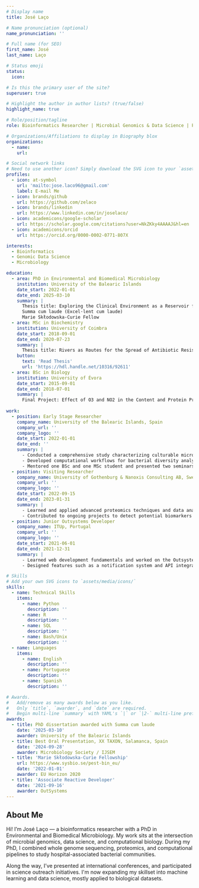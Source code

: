 ```yaml
---
# Display name
title: José Laço

# Name pronunciation (optional)
name_pronunciation: ''

# Full name (for SEO)
first_name: José
last_name: Laço

# Status emoji
status:
  icon: 

# Is this the primary user of the site?
superuser: true

# Highlight the author in author lists? (true/false)
highlight_name: true

# Role/position/tagline
role: Bioinformatics Researcher | Microbial Genomics & Data Science | PhD in Microbiology

# Organizations/Affiliations to display in Biography blox
organizations:
  - name: 
    url: 

# Social network links
# Need to use another icon? Simply download the SVG icon to your `assets/media/icons/` folder.
profiles:
  - icon: at-symbol
    url: 'mailto:jose.laco96@gmail.com'
    label: E-mail Me
  - icon: brands/github
    url: https://github.com/zelaco
  - icon: brands/linkedin
    url: https://www.linkedin.com/in/joselaco/
  - icon: academicons/google-scholar
    url: https://scholar.google.com/citations?user=NkZKky4AAAAJ&hl=en
  - icon: academicons/orcid
    url: https://orcid.org/0000-0002-0771-807X

interests:
  - Bioinformatics
  - Genomic Data Science
  - Microbiology

education:
  - area: PhD in Environmental and Biomedical Microbiology
    institution: University of the Balearic Islands
    date_start: 2022-01-01
    date_end: 2025-03-10
    summary: |
      Thesis title: Exploring the Clinical Environment as a Reservoir for Potential Pathogens: Integrating Culturomics, Proteomics, and Genomics for Infection Control.
      Summa cum laude (Excel·lent cum laude)
      Marie Skłodowska-Curie Fellow
  - area: MSc in Biochemistry
    institution: University of Coimbra
    date_start: 2018-09-01
    date_end: 2020-07-23
    summary: |
      Thesis title: Rivers as Routes for the Spread of Antibiotic Resistance: Role of Anthropogenic Pressures and Risks to Human Health.
    button:
      text: 'Read Thesis'
      url: 'https://hdl.handle.net/10316/92611'
  - area: BSc in Biology
    institution: University of Évora
    date_start: 2015-09-01
    date_end: 2018-07-01
    summary: |
      Final Project: Effect of O3 and NO2 in the Content and Protein Profiles of the Pollen of Dactylis glomerata.
      
work:
  - position: Early Stage Researcher
    company_name: University of the Balearic Islands, Spain
    company_url: ''
    company_logo: ''
    date_start: 2022-01-01
    date_end: ''
    summary: |
      - Conducted a comprehensive study characterizing culturable microbiota in hospital sink drains, with further studies on groups of interest (Pseudomonas, Stenotrophomonas and Klebsiella) using a combination of Whole Genome Sequencing (WGS) and Proteomics.
      - Developed computational workflows for bacterial diversity analysis, genome-based taxonomy, antibiotic resistance gene detection and proteomic analysis.
      - Mentored one BSc and one MSc student and presented two seminars to master students.
  - position: Visiting Researcher
    company_name: University of Gothenburg & Nanoxis Consulting AB, Sweden
    company_url: ''
    company_logo: ''
    date_start: 2022-09-15
    date_end: 2023-01-31
    summary: |
      - Learned and applied advanced proteomics techniques and data analysis of both genomics and proteomics data.
      - Contributed to ongoing projects to detect potential biomarkers in blood and urine samples.    
  - position: Junior Outsystems Developer
    company_name: ITUp, Portugal
    company_url: ''
    company_logo: ''
    date_start: 2021-06-01
    date_end: 2021-12-31
    summary: |
      - Learned web development fundamentals and worked on the Outsystems low-code platform.
      - Designed features such as a notification system and API integration for a company’s internal website.

# Skills
# Add your own SVG icons to `assets/media/icons/`
skills:
  - name: Technical Skills
    items:
      - name: Python
        description: ''
      - name: R
        description: ''
      - name: SQL
        description: ''
      - name: Bash/Unix
        description: ''
  - name: Languages
    items:
      - name: English
        description: ''
      - name: Portuguese
        description: ''
      - name: Spanish
        description: ''

# Awards.
#   Add/remove as many awards below as you like.
#   Only `title`, `awarder`, and `date` are required.
#   Begin multi-line `summary` with YAML's `|` or `|2-` multi-line prefix and indent 2 spaces below.
awards:
  - title: PhD dissertation awarded with Summa cum laude
    date: '2025-03-10'
    awarder: University of the Balearic Islands
  - title: Best Oral Presentation, XX TAXON, Salamanca, Spain
    date: '2024-09-28'
    awarder: Microbiology Society / IJSEM
  - title: 'Marie Skłodowska-Curie Fellowship'
    url: https://www.sysbio.se/pest-bin_eu/
    date: '2022-01-01'
    awarder: EU Horizon 2020
  - title: 'Associate Reactive Developer'
    date: '2021-09-16'
    awarder: OutSystems
---
```


## About Me

Hi! I’m José Laço — a bioinformatics researcher with a PhD in Environmental and Biomedical Microbiology. My work sits at the intersection of microbial genomics, data science, and computational biology. During my PhD, I combined whole genome sequencing, proteomics, and computational pipelines to study hospital-associated bacterial communities.

Along the way, I’ve presented at international conferences, and participated in science outreach initiatives. I'm now expanding my skillset into machine learning and data science, mostly applied to biological datasets.
